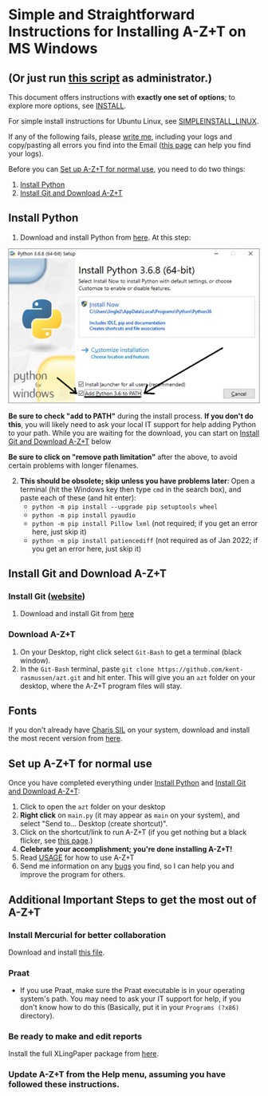 # Simple and Straightforward Instructions for Installing A-Z+T on MS Windows
## (Or just run [this script](../installfiles/RunMetoInstall.bat?raw=true) as administrator.)
This document offers instructions with **exactly one set of options**; to explore more options, see [INSTALL](INSTALL.md).

For simple install instructions for Ubuntu Linux, see [SIMPLEINSTALL_LINUX](SIMPLEINSTALL_LINUX.md).

If any of the following fails, please [write me](BUGS.md), including your logs and copy/pasting all errors you find into the Email ([this page](FINDERRORLOGS.md) can help you find your logs).

Before you can [Set up A-Z+T for normal use](#set-up-azt-for-normal-use), you need to do two things:
1. [Install Python](#install-python)
2. [Install Git and Download A-Z+T](#install-git-and-download-azt)

## Install Python
1. Download and install Python from [here](https://www.python.org/ftp/python/3.6.8/python-3.6.8-amd64.exe). At this step:

![Add Python to Path](images/Python_path.png "Add Python to Path")

**Be sure to check "add to PATH"** during the install process. **If you don't do this**, you will likely need to ask your local IT support for help adding Python to your path. While you are waiting for the download, you can start on [Install Git and Download A-Z+T](#install-git-and-download-azt) below

**Be sure to click on "remove path limitation"** after the above, to avoid certain problems with longer filenames.

2. **This should be obsolete; skip unless you have problems later**: Open a terminal (hit the Windows key then type `cmd` in the search box), and paste each of these (and hit enter):
    - `python -m pip install --upgrade pip setuptools wheel`
    - `python -m pip install pyaudio`
    - `python -m pip install Pillow lxml` (not required; if you get an error here, just skip it)
    - `python -m pip install patiencediff` (not required as of Jan 2022; if you get an error here, just skip it)

## Install Git and Download A-Z+T

### Install Git ([website](https://git-scm.com/download/win))
1. Download and install Git from [here](https://github.com/git-for-windows/git/releases/download/v2.33.0.windows.2/Git-2.33.0.2-64-bit.exe)

### Download A-Z+T
1. On your Desktop, right click select `Git-Bash` to get a terminal (black window).
2. In the `Git-Bash` terminal, paste `git clone https://github.com/kent-rasmussen/azt.git` and hit enter. This will give you an `azt` folder on your desktop, where the A-Z+T program files will stay.

## Fonts
If you don't already have [Charis SIL](https://software.sil.org/charis/) on your system, download and install the most recent version from [here](https://software.sil.org/downloads/r/charis/CharisSIL-6.001.zip).

## Set up A-Z+T for normal use
Once you have completed everything under [Install Python](#install-python) and [Install Git and Download A-Z+T](#install-git-and-download-azt):
1. Click to open the `azt` folder on your desktop
2. **Right click** on `main.py` (it may appear as `main` on your system), and select "Send to... Desktop (create shortcut)".
3. Click on the shortcut/link to run A-Z+T (if you get nothing but a black flicker, see [this page](INSTALL_PROBLEMS.md).)
4. **Celebrate your accomplishment; you're done installing A-Z+T!**
5. Read [USAGE](USAGE.md) for how to use A-Z+T
6. Send me information on any [bugs](BUGS.md) you find, so I can help you and improve the program for others.

## Additional Important Steps to get the most out of A-Z+T

### Install Mercurial for better collaboration
Download and install [this file](https://www.mercurial-scm.org/release/windows/Mercurial-6.0-x64.exe).

### Praat
- If you use Praat, make sure the Praat executable is in your operating system's path. You may need to ask your IT support for help, if you don't know how to do this (Basically, put it in your `Programs (?x86)` directory).

### Be ready to make and edit reports
Install the full XLingPaper package from [here](https://software.sil.org/downloads/r/xlingpaper/XLingPaper3-10-1XXEPersonalEditionFullSetup.exe).

### Update A-Z+T from the Help menu, assuming you have followed these instructions.
